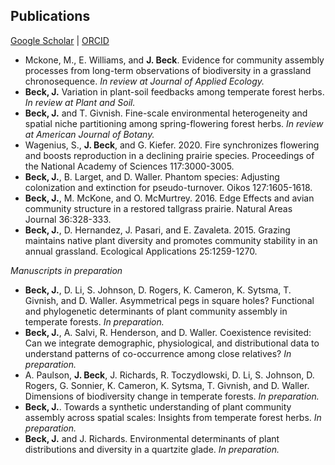 ## Publications

[Google Scholar](https://scholar.google.com/citations?user=IC3onsQAAAAJ&hl=en&oi=ao)  \|  [ORCID](https://orcid.org/0000-0001-9515-5440)

* Mckone, M., E. Williams, and **J. Beck**. Evidence for community assembly processes from long-term
observations of biodiversity in a grassland chronosequence. *In review at Journal of Applied Ecology.*
* **Beck, J.** Variation in plant-soil feedbacks among temperate forest herbs. *In review at Plant and Soil.*
* **Beck, J.** and T. Givnish. Fine-scale environmental heterogeneity and spatial niche partitioning among spring-flowering forest herbs. *In review at American Journal of Botany.*
* Wagenius, S., **J. Beck**, and G. Kiefer. 2020. Fire synchronizes flowering and boosts reproduction in a declining prairie species. Proceedings of the National Academy of Sciences 117:3000-3005.
* **Beck, J.**, B. Larget, and D. Waller. Phantom species: Adjusting colonization and extinction for pseudo-turnover. Oikos 127:1605-1618.
* **Beck, J.**, M. McKone, and O. McMurtrey. 2016. Edge Effects and avian community structure in a restored tallgrass prairie. Natural Areas Journal 36:328-333.
* **Beck, J.**, D. Hernandez, J. Pasari, and E. Zavaleta. 2015. Grazing maintains native plant diversity and promotes community stability in an annual grassland. Ecological Applications 25:1259-1270.

*Manuscripts in preparation*

* **Beck, J.**, D. Li, S. Johnson, D. Rogers, K. Cameron, K. Sytsma, T. Givnish, and D. Waller. Asymmetrical pegs in square holes? Functional and phylogenetic determinants of plant community assembly in temperate forests. *In preparation.*
* **Beck, J.**, A. Salvi, R. Henderson, and D. Waller. Coexistence revisited: Can we integrate demographic, physiological, and distributional data to understand patterns of co-occurrence among close relatives? *In preparation.*
* A. Paulson, **J. Beck**, J. Richards, R. Toczydlowski, D. Li, S. Johnson, D. Rogers, G. Sonnier, K. Cameron, K. Sytsma, T. Givnish, and D. Waller. Dimensions of biodiversity change in temperate forests. *In preparation.*
* **Beck, J.**. Towards a synthetic understanding of plant community assembly across spatial scales: Insights from temperate forest herbs. *In preparation.*
* **Beck, J.** and J. Richards. Environmental determinants of plant distributions and diversity in a quartzite glade. *In preparation.*

